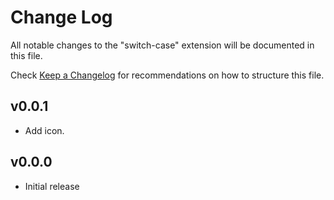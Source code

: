 # Change Log

All notable changes to the "switch-case" extension will be documented in this
file.

Check [Keep a Changelog](http://keepachangelog.com/) for recommendations on how
to structure this file.

## v0.0.1

- Add icon.

## v0.0.0

- Initial release
